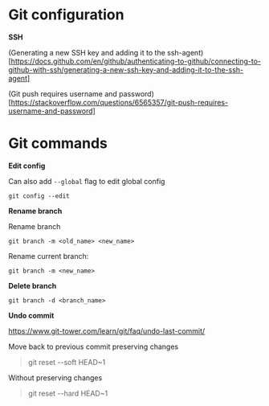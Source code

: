 # Git configuration

**SSH**

(Generating a new SSH key and adding it to the ssh-agent)[https://docs.github.com/en/github/authenticating-to-github/connecting-to-github-with-ssh/generating-a-new-ssh-key-and-adding-it-to-the-ssh-agent]

(Git push requires username and password)[https://stackoverflow.com/questions/6565357/git-push-requires-username-and-password]

# Git commands

**Edit config**

Can also add `--global` flag to edit global config

`git config --edit`

**Rename branch**

Rename branch

`git branch -m <old_name> <new_name>`

Rename current branch:

`git branch -m <new_name>`

**Delete branch**

`git branch -d <branch_name>`

**Undo commit**

https://www.git-tower.com/learn/git/faq/undo-last-commit/

Move back to previous commit preserving changes

> git reset --soft HEAD~1

Without preserving changes

> git reset --hard HEAD~1
